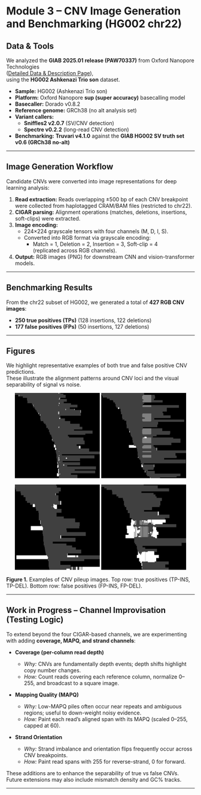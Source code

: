 # Module 3 – CNV Image Generation and Benchmarking (HG002 chr22)

## Data & Tools

We analyzed the **GIAB 2025.01 release (PAW70337)** from Oxford Nanopore Technologies  
([Detailed Data & Description Page](https://epi2me.nanoporetech.com/giab-2025.01/)),  
using the **HG002 Ashkenazi Trio son** dataset.  

- **Sample:** HG002 (Ashkenazi Trio son)  
- **Platform:** Oxford Nanopore **sup (super accuracy)** basecalling model  
- **Basecaller:** Dorado v0.8.2  
- **Reference genome:** GRCh38 (no alt analysis set)  
- **Variant callers:**  
  - **Sniffles2 v2.0.7** (SV/CNV detection)  
  - **Spectre v0.2.2** (long-read CNV detection)  
- **Benchmarking:** **Truvari v4.1.0** against the **GIAB HG002 SV truth set v0.6 (GRCh38 no-alt)**  

---

## Image Generation Workflow

Candidate CNVs were converted into image representations for deep learning analysis:

1. **Read extraction:** Reads overlapping ±500 bp of each CNV breakpoint were collected from haplotagged CRAM/BAM files (restricted to chr22).  
2. **CIGAR parsing:** Alignment operations (matches, deletions, insertions, soft-clips) were extracted.  
3. **Image encoding:**  
   - 224×224 grayscale tensors with four channels (M, D, I, S).  
   - Converted into RGB format via grayscale encoding:  
     - Match = 1, Deletion = 2, Insertion = 3, Soft-clip = 4  
     (replicated across RGB channels).  
4. **Output:** RGB images (PNG) for downstream CNN and vision-transformer models.  

---

## Benchmarking Results

From the chr22 subset of HG002, we generated a total of **427 RGB CNV images**:  
- **250 true positives (TPs)** (128 insertions, 122 deletions)  
- **177 false positives (FPs)** (50 insertions, 127 deletions)  

---

## Figures

We highlight representative examples of both true and false positive CNV predictions.  
These illustrate the alignment patterns around CNV loci and the visual separability of signal vs noise.

<p align="center">
  <img src="figures/HG002_GRCh38_TP_chr22_20075554_20076402_INS_848bp.png" alt="TP Insertion (848 bp)" width="45%">
  <img src="figures/HG002_GRCh38_TP_chr22_17289461_17298218_DEL_8757bp.png" alt="TP Deletion (8.7 kb)" width="45%">
</p>
<p align="center">
  <img src="figures/HG002_GRCh38_FP_chr22_19907696_19907774_INS_78bp.png" alt="FP Insertion (78 bp)" width="45%">
  <img src="figures/HG002_GRCh38_FP_chr22_23941517_23943818_DEL_2301bp.png" alt="FP Deletion (2.3 kb)" width="45%">
</p>

**Figure 1.** Examples of CNV pileup images. Top row: true positives (TP-INS, TP-DEL). Bottom row: false positives (FP-INS, FP-DEL).

---

## Work in Progress – Channel Improvisation (Testing Logic)
To extend beyond the four CIGAR-based channels, we are experimenting with adding **coverage, MAPQ, and strand channels**:

- **Coverage (per-column read depth)**  
  - *Why:* CNVs are fundamentally depth events; depth shifts highlight copy number changes.  
  - *How:* Count reads covering each reference column, normalize 0–255, and broadcast to a square image.  

- **Mapping Quality (MAPQ)**  
  - *Why:* Low-MAPQ piles often occur near repeats and ambiguous regions; useful to down-weight noisy evidence.  
  - *How:* Paint each read’s aligned span with its MAPQ (scaled 0–255, capped at 60).  

- **Strand Orientation**  
  - *Why:* Strand imbalance and orientation flips frequently occur across CNV breakpoints.  
  - *How:* Paint read spans with 255 for reverse-strand, 0 for forward.  

These additions are to enhance the separability of true vs false CNVs. Future extensions may also include mismatch density and GC% tracks.

---

